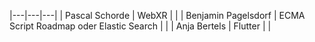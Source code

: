 |---|---|---|
| Pascal Schorde | WebXR | |
| Benjamin Pagelsdorf | ECMA Script Roadmap oder Elastic Search | |
| Anja Bertels | Flutter | |
